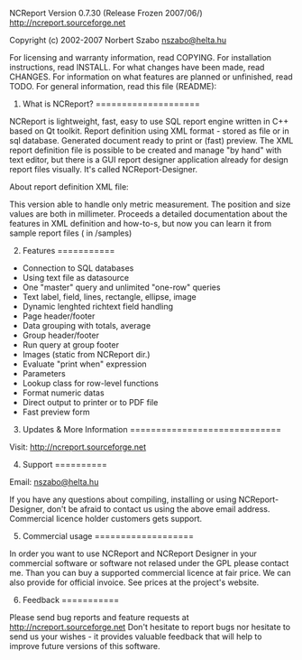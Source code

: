 NCReport Version 0.7.30 (Release Frozen 2007/06/)
http://ncreport.sourceforge.net

Copyright (c) 2002-2007 Norbert Szabo <nszabo@helta.hu>


For licensing and warranty information, read COPYING.
For installation instructions, read INSTALL.
For what changes have been made, read CHANGES.
For information on what features are planned or unfinished, read TODO.
For general information, read this file (README):


1. What is NCReport?
====================

NCReport is lightweight, fast, easy to use SQL report engine written in C++ 
based on Qt toolkit. Report definition using XML format - stored as file or 
in sql database. Generated document ready to print or (fast) preview.
The XML report definition file is possible to be created and manage 
"by hand" with text editor, but there is a GUI report designer application
already for design report files visually. It's called NCReport-Designer.

About report definition XML file:

This version able to handle only metric measurement. The position and size
values are both in millimeter. Proceeds a detailed documentation about
the features in XML definition and how-to-s, but now you can learn it from 
sample report files ( in /samples)

2. Features
===========

* Connection to SQL databases
* Using text file as datasource
* One "master" query and unlimited "one-row" queries
* Text label, field, lines, rectangle, ellipse, image
* Dynamic lenghted richtext field handling
* Page header/footer
* Data grouping with totals, average
* Group header/footer
* Run query at group footer
* Images (static from NCReport dir.)
* Evaluate "print when" expression
* Parameters
* Lookup class for row-level functions
* Format numeric datas
* Direct output to printer or to PDF file
* Fast preview form


3. Updates & More Information
=============================

Visit: http://ncreport.sourceforge.net


4. Support
==========

Email: <nszabo@helta.hu>

If you have any questions about compiling, installing or using NCReport-Designer,
don't be afraid to contact us using the above email address. Commercial licence holder 
customers gets support.

5. Commercial usage
===================

In order you want to use NCReport and NCReport Designer in your commercial software or
software not relased under the GPL please contact me.
Than you can buy a supported commercial licence at fair price. We can also provide
for official invoice. See prices at the project's website.

6. Feedback
===========

Please send bug reports and feature requests at http://ncreport.sourceforge.net
Don't hesitate to report bugs nor hesitate to send us your wishes - it provides valuable 
feedback that will help to improve future versions of this software.


